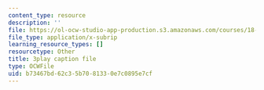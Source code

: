 ```yaml
---
content_type: resource
description: ''
file: https://ol-ocw-studio-app-production.s3.amazonaws.com/courses/18-086-mathematical-methods-for-engineers-ii-spring-2006/b73467bd62c35b7081330e7c0895e7cf_ByGXz_uHEdM.vtt
file_type: application/x-subrip
learning_resource_types: []
resourcetype: Other
title: 3play caption file
type: OCWFile
uid: b73467bd-62c3-5b70-8133-0e7c0895e7cf
---
```

